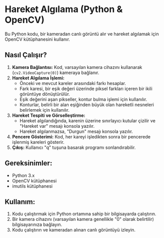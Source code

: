 <!DOCTYPE html>
<html lang="tr">
<head>
<meta charset="UTF-8">
<meta name="viewport" content="width=device-width, initial-scale=1.0">
<title>Hareket Algılama (Python & OpenCV)</title>
</head>
<body>

<h1>Hareket Algılama (Python & OpenCV)</h1>

<p>Bu Python kodu, bir kameradan canlı görüntü alır ve hareket algılamak için OpenCV kütüphanesini kullanır.</p>

<h2>Nasıl Çalışır?</h2>
<ol>
  <li><strong>Kamera Bağlantısı:</strong> Kod, varsayılan kamera cihazını kullanarak (<code>cv2.VideoCapture(0)</code>) kameraya bağlanır.</li>
  <li><strong>Hareket Algılama İşlemi:</strong>
    <ul>
      <li>Önceki ve mevcut kareler arasındaki farkı hesaplar.</li>
      <li>Fark karesi, bir eşik değeri üzerinde piksel farkları içeren bir ikili görüntüye dönüştürülür.</li>
      <li>Eşik değerini aşan pikseller, kontur bulma işlemi için kullanılır.</li>
      <li>Konturlar, belirli bir alan eşiğinden büyük olan hareketli nesneleri belirlemek için kullanılır.</li>
    </ul>
  </li>
  <li><strong>Hareket Tespiti ve Görselleştirme:</strong>
    <ul>
      <li>Hareket algılandığında, karenin üzerine sınırlayıcı kutular çizilir ve "Hareket var" mesajı konsola yazılır.</li>
      <li>Hareket algılanmazsa, "Durgun" mesajı konsola yazılır.</li>
    </ul>
  </li>
  <li><strong>Pencere Gösterimi:</strong> Kod, her kareyi işledikten sonra bir pencerede işlenmiş kareleri gösterir.</li>
  <li><strong>Çıkış:</strong> Kullanıcı "q" tuşuna basarak programı sonlandırabilir.</li>
</ol>

<h2>Gereksinimler:</h2>
<ul>
  <li>Python 3.x</li>
  <li>OpenCV kütüphanesi</li>
  <li>imutils kütüphanesi</li>
</ul>

<h2>Kullanım:</h2>
<ol>
  <li>Kodu çalıştırmak için Python ortamına sahip bir bilgisayarda çalıştırın.</li>
  <li>Bir kamera cihazını (varsayılan kamera genellikle "0" olarak belirtilir) bilgisayarınıza bağlayın.</li>
  <li>Kodu çalıştırın ve kameradan alınan canlı görüntüyü izleyin.</li>
</ol>

</body>
</html>
